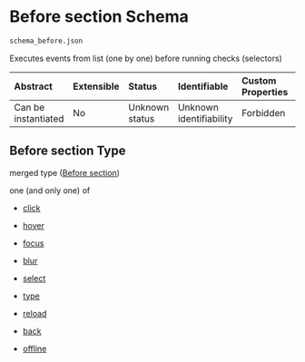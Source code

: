 # Before section Schema

```txt
schema_before.json
```

Executes events from list (one by one) before running checks (selectors)

| Abstract            | Extensible | Status         | Identifiable            | Custom Properties | Additional Properties | Access Restrictions | Defined In                                                                      |
| :------------------ | :--------- | :------------- | :---------------------- | :---------------- | :-------------------- | :------------------ | :------------------------------------------------------------------------------ |
| Can be instantiated | No         | Unknown status | Unknown identifiability | Forbidden         | Allowed               | none                | [schema\_before.json](../lib/schemas/schema_before.json "open original schema") |

## Before section Type

merged type ([Before section](schema_before.md))

one (and only one) of

*   [click](schema_before-oneof-click.md "check type definition")

*   [hover](schema_before-oneof-hover.md "check type definition")

*   [focus](schema_before-oneof-focus.md "check type definition")

*   [blur](schema_before-oneof-blur.md "check type definition")

*   [select](schema_before-oneof-select.md "check type definition")

*   [type](schema_before-oneof-type.md "check type definition")

*   [reload](schema_before-oneof-reload.md "check type definition")

*   [back](schema_before-oneof-back.md "check type definition")

*   [offline](schema_before-oneof-offline.md "check type definition")
